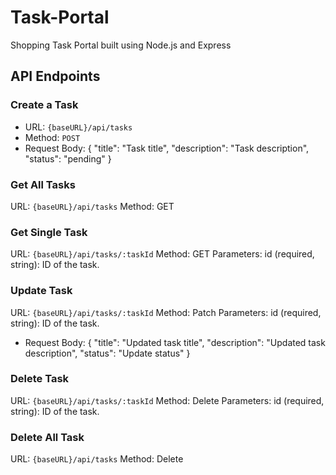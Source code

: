 # Task-Portal
Shopping Task Portal built using Node.js and Express

## API Endpoints

### Create a Task
- URL: `{baseURL}/api/tasks`
- Method: `POST`
- Request Body:
  {
    "title": "Task title",
    "description": "Task description",
    "status": "pending"
  }

### Get All Tasks
  URL: `{baseURL}/api/tasks`
  Method: GET


### Get Single Task
  URL: `{baseURL}/api/tasks/:taskId`
  Method: GET
 Parameters:
  id (required, string): ID of the task.
  
### Update Task
 URL: `{baseURL}/api/tasks/:taskId`
 Method: Patch
  Parameters:
  id (required, string): ID of the task.
- Request Body:
{
  "title": "Updated task title",
  "description": "Updated task description",
  "status": "Update status"
}

### Delete Task
  URL: `{baseURL}/api/tasks/:taskId`
  Method: Delete
   Parameters:
  id (required, string): ID of the task.
  
### Delete All Task
  URL: `{baseURL}/api/tasks`
  Method: Delete
